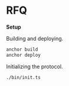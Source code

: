 # RFQ

**Setup**

Building and deploying.

```bash
anchor build
anchor deploy
```

Initializing the protocol.

```bash
./bin/init.ts
```